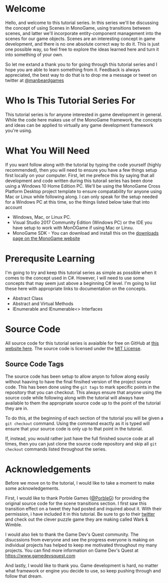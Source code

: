 <div class="container post">

# Welcome
Hello, and welcome to this tutorial series.  In this series we'll be discussing the concept of using Scenes in MonoGame, using transitions between scenes, and latter we'll incorporate entity-component management into the scenes for our game objects.  Scenes are an interesting concept in game development, and there is no one absolute correct way to do it.  This is just one possible way, so feel free to explore the ideas learned here and turn it into something of your own.

So let me extand a thank you to for going through this tutorial series and I hope you are able to learn something from it.  Feedback is always appreciated, the best way to do that is to drop me a message or tweet on twitter at [@manbeardgames](https://www.twitter.com/manbeardgames)

# Who Is This Tutorial Series For
This tutorial series is for anyone interested in game development in general. While the code here makes use of the MonoGame framework, the concepts and ideas can be applied to virtually any game development framework you're using.  

# What You Will Need
If you want follow along with the tutorial by typing the code yourself (highly recommended), then you will need to ensure you have a few things setup first locally on your computer.  First, let me prefece this by saying that all development and code written during this tutorail series has been done using a Windows 10 Home Edition PC.  We'll be using the MonoGame Cross Platform Desktop project template to ensure compatability for anyone using Mac or Linux while following along. I can only speak for the setup needed for a Windows PC at this time, so the things listed below take that into account
* Windows, Mac, or Linux PC.
* Visual Studio 2017 Community Edition (Windows PC) or the IDE you have setup to work with MonOGame if using Mac or Linxu.
* MonoGame SDK - You can download and install this on the [downloads page on the MonoGame website](https://www.monogame.net/downloads)


# Prerequsite Learning
I'm going to try and keep this tutorial series as simple as possible when it comes to the concept used in C#.  However, I will need to use some concepts that may seem just above a beginning C# level.  I'm going to list these here with appropriate links to documentation on the concepts.
* Abstract Class
* Abstract and Virtual Methods
* IEnumerable and IEnumerable<> Interfaces

# Source Code
All source code for this tutorial series is avaialble for free on GitHub at [this website here](http://www.github.com/manbeardgames).  The source code is licensed under the [MIT License](http://www.github.com/manbeardgames).

## Source Code Tags
The source code has been setup to allow anyon to follow along easily without haaving to have the final finsihed version of the project source code.  This has been done using the `git tags` to mark specific points in the repository that you can checkout.  This always ensure that anyone using the source code while following along with the tutorial will always have available to them the appropriate source code up to the point of the tutorial they are in.  

To do this, at the beginning of each section of the tutorial you will be given a `git checkout` command.  Using the command exactly as it is typed will ensure that your source code is only up to that point in the tutorial.

If, instead, you would rather just have the full finished source code at all times, then you can just clone the source code repository and skip all `git checkout` commands listed throughout the series.

# Acknowledgements
Before we move on to the tutorial, I would like to take a moment to make some acknowledgements.

First, I would like to thank Porble Games ([@PorbleG](https://www.twitter.com/PorbleG)) for providing the original source code for the scene transitions section.  I first saw this transition effect on a tweet they had posted and inquired about it.  With their permission, i have included it in this tutorial.  Be sure to go to their [twitter](https://www.twitter.com/PorbleG) and check out the clever puzzle game they are making called Wark & Wimble.

I would also liek to thank the Game Dev's Quest community. The disucssions from everyone and see the progress everyone is making on individual projects has helped to keep me motivated throughout my many projects.  You can find more information on Game Dev's Quest at https://www.gamedevsquest.com

And lastly, I would like to thank you.  Game development is hard, no matter what framework or engine you decide to use, so keep pushing through and follow that dream.

</div>